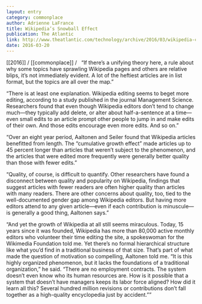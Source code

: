 ```yaml
---
layout: entry
category: commonplace
author: Adrienne LaFrance
title: Wikipedia’s Snowball Effect
publication: The Atlantic
link: http://www.theatlantic.com/technology/archive/2016/03/wikipedia-cumulative-growth-effect/473994/
date: 2016-03-20
---
```


[[2016]] / [[commonplace]] / 
 
“If there’s a unifying theory here, a rule about why some topics have sprawling Wikipedia pages and others are relative blips, it’s not immediately evident. A lot of the heftiest articles are in list format, but the topics are all over the map.”

“There is at least one explanation. Wikipedia editing seems to beget more editing, according to a study published in the journal Management Science. Researchers found that even though Wikipedia editors don’t tend to change much—they typically add delete, or alter about half-a-sentence at a time—even small edits to an article prompt other people to jump in and make edits of their own. And those edits encourage even more edits. And so on.”

“Over an eight year period, Aaltonen and Seiler found that Wikipedia articles benefitted from length. The “cumulative growth effect” made articles up to 45 percent longer than articles that weren’t subject to the phenomenon, and the articles that were edited more frequently were generally better quality than those with fewer edits.”

“Quality, of course, is difficult to quantify. Other researchers have found a disconnect between quality and popularity on Wikipedia, findings that suggest articles with fewer readers are often higher quality than articles with many readers. There are other concerns about quality, too, tied to the well-documented gender gap among Wikipedia editors. But having more editors attend to any given article—even if each contribution is minuscule—is generally a good thing, Aaltonen says.”

“And yet the growth of Wikipedia at all still seems miraculous. Today, 15 years since it was founded, Wikipedia has more than 80,000 active monthly editors who volunteer their time editing the site, a spokeswoman for the Wikimedia Foundation told me. Yet there’s no formal hierarchical structure like what you’d find in a traditional business of that size. That’s part of what made the question of motivation so compelling, Aaltonen told me. “It is this highly organized phenomenon, but it lacks the foundations of a traditional organization,” he said. “There are no employment contracts. The system doesn’t even know who its human resources are. How is it possible that a system that doesn’t have managers keeps its labor force aligned? How did it learn all this? Several hundred million revisions or contributions don’t fall together as a high-quality encyclopedia just by accident.””
